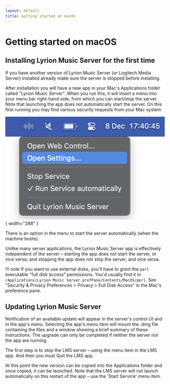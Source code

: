 ```yaml
---
layout: default
title: Getting started on macOS
---
```


# Getting started on macOS

## Installing Lyrion Music Server for the first time

If you have another version of Lyrion Music Server (or Logitech Media Server) installed already make sure the server is stopped before installing.

After installation you will have a new app in your Mac's Applications folder called "Lyrion Music Server". When you run this, it will insert a menu into your menu bar right-hand side, from which you can start/stop the server. Note that launching the app does not automatically start the server. On this first running you may find various security requests from your Mac system

![](assets/mac-menubar-item.png){ width="288" }

There is an option in the menu to start the server automatically (when the machine boots).

Unlike many server applications, the Lyrion Music Server app is effectively independent of the server – starting the app does not start the server, or vice versa; and stopping the app does not stop the server, and vice versa.

!!! note
    If you want to use external disks, you'll have to grant the `perl` executable "full disk access" permissions. You'd usually find it in `/Applications/Lyrion Music Server.prefPane/Contents/MacOS/perl`. See "Security & Privacy Preferences > Privacy > Full Disk Access" in the Mac's preference pane.

## Updating Lyrion Music Server

Notification of an available update will appear in the server's control UI and in the app's menu. Selecting the app's menu item will mount the .dmg file containing the files and a window showing a brief summary of these instructions. The upgrade can only be completed if neither the server nor the app are running.

The first step is to stop the LMS server – using the menu item in the LMS app. And then you must Quit the LMS app.

At this point the new version can be copied into the Applications folder and once copied, it can be launched. Note that the LMS server will not launch automatically on this restart of the app – use the 'Start Service' menu item.